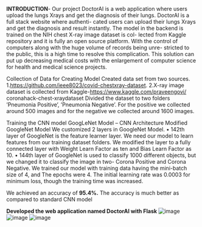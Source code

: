 **INTRODUCTION**-
Our project DoctorAI is a web application where users upload the lungs Xrays and
get the diagnosis of their lungs. DoctorAI is a full stack website where authenti-
cated users can upload their lungs Xrays and get the diagnosis and result instantly.
The model in the backend is trained on the NIH chest X-ray image dataset is col-
lected from Kaggle repository and it is fully an open source platform.
With the control of computers along with the huge volume of records being unre-
stricted to the public, this is a high time to resolve this complication. This solution
can put up decreasing medical costs with the enlargement of computer science for
health and medical science projects.



Collection of Data for Creating Model
Created data set from two sources.
1.https://github.com/ieee8023/covid-chestxray-dataset.
2.X-ray image dataset is collected from Kaggle-https://www.kaggle.com/praveengovi/
coronahack-chest-xraydataset
Divided the dataset to two folders ’Pneumonia Positive’, ’Pneumonia Negative’.
For the positive we collected around 500 images and for the negative we collected
around 1600 images.

Training the CNN model
GoogLeNet Model – CNN Architecture
Modified GoogleNet Model
We customized 2 layers in GoogleNet Model.
• 142th layer of GoogleNet is the feature learner layer. We need our model to
learn features from our training dataset folders. We modified the layer to a
fully connected layer with Weight Learn Factor as ten and Bias Learn Factor
as 10.
• 144th layer of GoogleNet is used to classify 1000 different objects, but we
changed it to classify the image in two- Corona Positive and Corona Negative.
We trained our model with training data having the mini-batch size of 4, and The
epochs were 4. The initial learning rate was 0.0003 for minimum loss, though the
training time was increased.

We achieved an accuracy of **95.4%.**
The accuracy is much better as compared to standard CNN model

**Developed the web application named DoctorAI with Flask**
![image](https://user-images.githubusercontent.com/58679695/179061955-924cffd0-bc55-4fc0-8296-88c0f1c6aff9.png)
![image](https://user-images.githubusercontent.com/58679695/179062008-60a2e64c-fe58-4440-96a7-1cfdbb091d4a.png)
![image](https://user-images.githubusercontent.com/58679695/179062025-dab7b755-8de4-4263-b808-bdc5c244998f.png)



